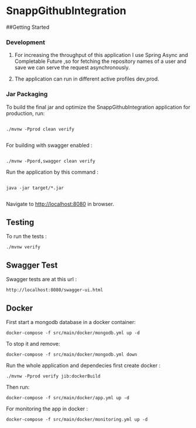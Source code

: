 # SnappGithubIntegration

##Getting Started

### Development

1. For increasing the throughput of this application I use Spring Async and  Completable Future
,so for fetching the repository names of a user and save we can serve the request asynchronously.

2. The application can run in different active profiles dev,prod.

### Jar Packaging

To build the final jar and optimize the SnappGithubIntegration application for production, run:

```

./mvnw -Pprod clean verify


```

For building with swagger enabled :

```

./mvnw -Ppord,swagger clean verify

```

Run the application by this command :

```

java -jar target/*.jar


```

Navigate to [http://localhost:8080](http://localhost:8080) in browser.

## Testing

To run the tests :

```
./mvnw verify
```
## Swagger Test

Swagger tests are at this url :

```
http://localhost:8080/swagger-ui.html

```

## Docker


First start a mongodb database in a docker container:

```
docker-compose -f src/main/docker/mongodb.yml up -d
```

To stop it and remove:

```
docker-compose -f src/main/docker/mongodb.yml down
```

Run the whole application and dependecies first create docker : 

```
./mvnw -Pprod verify jib:dockerBuild
```

Then run:

```
docker-compose -f src/main/docker/app.yml up -d
```
For monitoring the app in docker : 

```
docker-compose -f src/main/docker/monitoring.yml up -d
```
